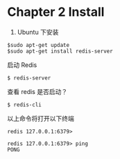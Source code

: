 # Chapter 2 Install

1. Ubuntu 下安装

```
$sudo apt-get update
$sudo apt-get install redis-server
```

启动 Redis

```
$ redis-server
```

查看 redis 是否启动？

```
$ redis-cli
```

以上命令将打开以下终端

```
redis 127.0.0.1:6379>
```

```
redis 127.0.0.1:6379> ping
PONG
```